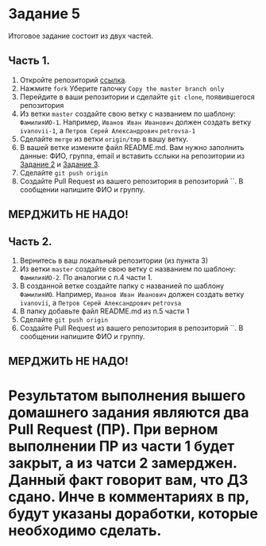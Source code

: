 # Задание 5

Итоговое задание состоит из двух частей.

## Часть 1.

1. Откройте репозиторий [ссылка](https://github.com/IU3Labs/ToP_2024).
2. Нажмите `fork`
   Уберите галочку `Copy the master branch only`
4. Перейдите в ваши репозитории и сделайте `git clone`, появившегося репозитория
5. Из ветки `master` создайте свою ветку с названием по шаблону: `ФамилияИО-1`. 
   Например, `Иванов Иван Иванович` должен создать ветку `ivanovii-1`, а `Петров Серей Александрович` `petrovsa-1`
6. Сделайте `merge` из ветки `origin/tmp` в вашу ветку.
7. В вашей ветке измените файл README.md.
   Вам нужно заполнить данные: ФИО, группа, email и вставить сслыки на репозитории из [Задание 2](../task-2/README.md) и [Задание 3](../task-3/README.md).
8. Сделайте `git push origin`
9. Создайте Pull Request из вашего репозитория в репозиторий ``. В сообщении напишите ФИО и группу.
## МЕРДЖИТЬ НЕ НАДО!

## Часть 2.

1. Вернитесь в ваш локальный репозитории (из пункта 3) 
2. Из ветки `master` создайте свою ветку с названием по шаблону: `ФамилияИО-2`. По аналогии с п.4 части 1.
3. В созданной ветке создайте папку с названией по шаблону `ФамилияИО`.
   Например, `Иванов Иван Иванович` должен создать ветку `ivanovii`, а `Петров Серей Александрович` `petrovsa`
4. В папку добавьте файл README.md из п.5 части 1
5. Сделайте `git push origin`
6. Создайте Pull Request из вашего репозитория в репозиторий ``. В сообщении напишите ФИО и группу. 
## МЕРДЖИТЬ НЕ НАДО!

# Результатом выполнения вышего домашнего задания являются два Pull Request (ПР). При верном выполнении ПР из части 1 будет закрыт, а из чатси 2 замерджен. Данный факт говорит вам, что ДЗ сдано. Инче в комментариях в пр, будут указаны доработки, которые необходимо сделать.
